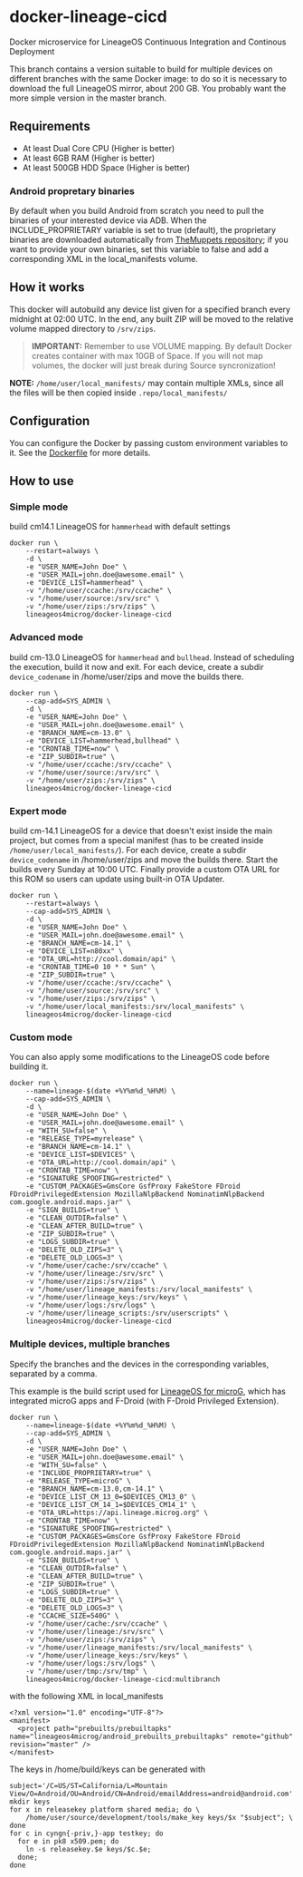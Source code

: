 # docker-lineage-cicd

Docker microservice for LineageOS Continuous Integration and Continous Deployment

This branch contains a version suitable to build for multiple devices on different branches with the same Docker image: to do so it is necessary to download the full LineageOS mirror, about 200 GB. You probably want the more simple version in the master branch.

## Requirements

- At least Dual Core CPU (Higher is better)
- At least 6GB RAM (Higher is better)
- At least 500GB HDD Space (Higher is better)

### Android propretary binaries

By default when you build Android from scratch you need to pull the binaries of your interested device via ADB. When the INCLUDE_PROPRIETARY variable is set to true (default), the proprietary binaries are downloaded automatically from [TheMuppets repository](https://github.com/TheMuppets); if you want to provide your own binaries, set this variable to false and add a corresponding XML in the local_manifests volume.

## How it works

This docker will autobuild any device list given for a specified branch every midnight at 02:00 UTC. In the end, any built ZIP will be moved to the relative volume mapped directory to `/srv/zips`.

> **IMPORTANT:** Remember to use VOLUME mapping. By default Docker creates container with max 10GB of Space. If you will not map volumes, the docker will just break during Source syncronization!

**NOTE:** `/home/user/local_manifests/` may contain multiple XMLs, since all the files will be then copied inside `.repo/local_manifests/`

## Configuration

You can configure the Docker by passing custom environment variables to it. See the [Dockerfile](Dockerfile#L11) for more details.

## How to use

### Simple mode
build cm14.1 LineageOS for `hammerhead` with default settings
```
docker run \
    --restart=always \
    -d \
    -e "USER_NAME=John Doe" \
    -e "USER_MAIL=john.doe@awesome.email" \
    -e "DEVICE_LIST=hammerhead" \
    -v "/home/user/ccache:/srv/ccache" \
    -v "/home/user/source:/srv/src" \
    -v "/home/user/zips:/srv/zips" \
    lineageos4microg/docker-lineage-cicd
```

### Advanced mode
build cm-13.0 LineageOS for `hammerhead` and `bullhead`.
Instead of scheduling the execution, build it now and exit.
For each device, create a subdir `device_codename` in /home/user/zips and move the builds there.
```
docker run \
    --cap-add=SYS_ADMIN \
    -d \
    -e "USER_NAME=John Doe" \
    -e "USER_MAIL=john.doe@awesome.email" \
    -e "BRANCH_NAME=cm-13.0" \
    -e "DEVICE_LIST=hammerhead,bullhead" \
    -e "CRONTAB_TIME=now" \
    -e "ZIP_SUBDIR=true" \
    -v "/home/user/ccache:/srv/ccache" \
    -v "/home/user/source:/srv/src" \
    -v "/home/user/zips:/srv/zips" \
    lineageos4microg/docker-lineage-cicd
```

### Expert mode
build cm-14.1 LineageOS for a device that doesn't exist inside the main project, but comes from a special manifest (has to be created inside `/home/user/local_manifests/`). For each device, create a subdir `device_codename` in /home/user/zips and move the builds there. Start the builds every Sunday at 10:00 UTC.
Finally provide a custom OTA URL for this ROM so users can update using built-in OTA Updater.
```
docker run \
    --restart=always \
    --cap-add=SYS_ADMIN \
    -d \
    -e "USER_NAME=John Doe" \
    -e "USER_MAIL=john.doe@awesome.email" \
    -e "BRANCH_NAME=cm-14.1" \
    -e "DEVICE_LIST=n80xx" \
    -e "OTA_URL=http://cool.domain/api" \
    -e "CRONTAB_TIME=0 10 * * Sun" \
    -e "ZIP_SUBDIR=true" \
    -v "/home/user/ccache:/srv/ccache" \
    -v "/home/user/source:/srv/src" \
    -v "/home/user/zips:/srv/zips" \
    -v "/home/user/local_manifests:/srv/local_manifests" \
    lineageos4microg/docker-lineage-cicd
```

### Custom mode
You can also apply some modifications to the LineageOS code before building it.
```
docker run \
    --name=lineage-$(date +%Y%m%d_%H%M) \
    --cap-add=SYS_ADMIN \
    -d \
    -e "USER_NAME=John Doe" \
    -e "USER_MAIL=john.doe@awesome.email" \
    -e "WITH_SU=false" \
    -e "RELEASE_TYPE=myrelease" \
    -e "BRANCH_NAME=cm-14.1" \
    -e "DEVICE_LIST=$DEVICES" \
    -e "OTA_URL=http://cool.domain/api" \
    -e "CRONTAB_TIME=now" \
    -e "SIGNATURE_SPOOFING=restricted" \
    -e "CUSTOM_PACKAGES=GmsCore GsfProxy FakeStore FDroid FDroidPrivilegedExtension MozillaNlpBackend NominatimNlpBackend com.google.android.maps.jar" \
    -e "SIGN_BUILDS=true" \
    -e "CLEAN_OUTDIR=false" \
    -e "CLEAN_AFTER_BUILD=true" \
    -e "ZIP_SUBDIR=true" \
    -e "LOGS_SUBDIR=true" \
    -e "DELETE_OLD_ZIPS=3" \
    -e "DELETE_OLD_LOGS=3" \
    -v "/home/user/cache:/srv/ccache" \
    -v "/home/user/lineage:/srv/src" \
    -v "/home/user/zips:/srv/zips" \
    -v "/home/user/lineage_manifests:/srv/local_manifests" \
    -v "/home/user/lineage_keys:/srv/keys" \
    -v "/home/user/logs:/srv/logs" \
    -v "/home/user/lineage_scripts:/srv/userscripts" \
    lineageos4microg/docker-lineage-cicd
```
### Multiple devices, multiple branches
Specify the branches and the devices in the corresponding variables, separated by a comma.

This example is the build script used for [LineageOS for microG](https://lineage.microg.org), which has integrated microG apps and F-Droid (with F-Droid Privileged Extension).
```
docker run \
    --name=lineage-$(date +%Y%m%d_%H%M) \
    --cap-add=SYS_ADMIN \
    -d \
    -e "USER_NAME=John Doe" \
    -e "USER_MAIL=john.doe@awesome.email" \
    -e "WITH_SU=false" \
    -e "INCLUDE_PROPRIETARY=true" \
    -e "RELEASE_TYPE=microG" \
    -e "BRANCH_NAME=cm-13.0,cm-14.1" \
    -e "DEVICE_LIST_CM_13_0=$DEVICES_CM13_0" \
    -e "DEVICE_LIST_CM_14_1=$DEVICES_CM14_1" \
    -e "OTA_URL=https://api.lineage.microg.org" \
    -e "CRONTAB_TIME=now" \
    -e "SIGNATURE_SPOOFING=restricted" \
    -e "CUSTOM_PACKAGES=GmsCore GsfProxy FakeStore FDroid FDroidPrivilegedExtension MozillaNlpBackend NominatimNlpBackend com.google.android.maps.jar" \
    -e "SIGN_BUILDS=true" \
    -e "CLEAN_OUTDIR=false" \
    -e "CLEAN_AFTER_BUILD=true" \
    -e "ZIP_SUBDIR=true" \
    -e "LOGS_SUBDIR=true" \
    -e "DELETE_OLD_ZIPS=3" \
    -e "DELETE_OLD_LOGS=3" \
    -e "CCACHE_SIZE=540G" \
    -v "/home/user/cache:/srv/ccache" \
    -v "/home/user/lineage:/srv/src" \
    -v "/home/user/zips:/srv/zips" \
    -v "/home/user/lineage_manifests:/srv/local_manifests" \
    -v "/home/user/lineage_keys:/srv/keys" \
    -v "/home/user/logs:/srv/logs" \
    -v "/home/user/tmp:/srv/tmp" \
    lineageos4microg/docker-lineage-cicd:multibranch
```
with the following XML in local_manifests
```
<?xml version="1.0" encoding="UTF-8"?>
<manifest>
  <project path="prebuilts/prebuiltapks" name="lineageos4microg/android_prebuilts_prebuiltapks" remote="github" revision="master" />
</manifest>
```

The keys in /home/build/keys can be generated with
```
subject='/C=US/ST=California/L=Mountain View/O=Android/OU=Android/CN=Android/emailAddress=android@android.com'
mkdir keys
for x in releasekey platform shared media; do \
    /home/user/source/development/tools/make_key keys/$x "$subject"; \
done
for c in cyngn{-priv,}-app testkey; do
  for e in pk8 x509.pem; do
    ln -s releasekey.$e keys/$c.$e;
  done;
done
```
